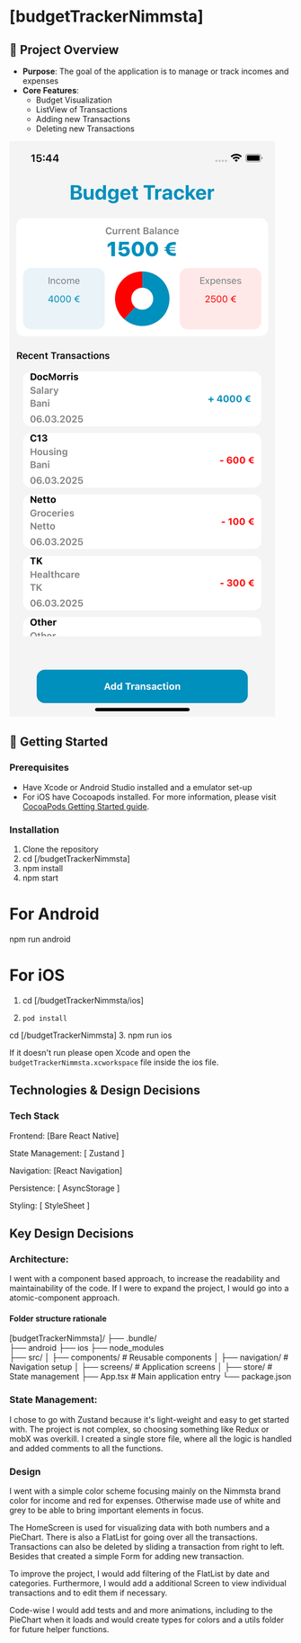 # [budgetTrackerNimmsta]

## 📖 Project Overview

- **Purpose**: The goal of the application is to manage or track incomes and expenses
- **Core Features**:
  - Budget Visualization
  - ListView of Transactions
  - Adding new Transactions
  - Deleting new Transactions

![HomeScreen](<Simulator Screenshot - iPhone 14 - 2025-03-06 at 15.44.01.png>)

## 🚀 Getting Started

### Prerequisites

- Have Xcode or Android Studio installed and a emulator set-up
- For iOS have Cocoapods installed. For more information, please visit [CocoaPods Getting Started guide](https://guides.cocoapods.org/using/getting-started.html).

### Installation

1. Clone the repository
2. cd [/budgetTrackerNimmsta]
3. npm install
4. npm start

# For Android
npm run android

# For iOS

1. cd [/budgetTrackerNimmsta/ios]
2. ```
   pod install
   ```
cd [/budgetTrackerNimmsta]
3. npm run ios

If it doesn't run please open Xcode and open the `` budgetTrackerNimmsta.xcworkspace `` file inside the ios file. 

## Technologies & Design Decisions

### Tech Stack

Frontend: [Bare React Native]

State Management: [ Zustand ]

Navigation: [React Navigation]

Persistence: [ AsyncStorage ]

Styling: [ StyleSheet ]

## Key Design Decisions

### Architecture:

I went with a component based approach, to increase the readability and maintainability of the code. If I were to expand the project, I would go into a atomic-component approach. 

#### Folder structure rationale

[budgetTrackerNimmsta]/
├── .bundle/   
├── android
├── ios
├── node_modules       
├── src/
│   ├── components/    # Reusable components
│   ├── navigation/    # Navigation setup
│   ├── screens/       # Application screens
│   ├── store/         # State management
├── App.tsx            # Main application entry
└── package.json

### State Management:

I chose to go with Zustand because it's light-weight and easy to get started with. The project is not complex, so choosing something like Redux or mobX was overkill.
I created a single store file, where all the logic is handled and added comments to all the functions. 

### Design

I went with a simple color scheme focusing mainly on the Nimmsta brand color for income and red for expenses. Otherwise made use of white and grey to be able to bring important elements in focus. 

The HomeScreen is used for visualizing data with both numbers and a PieChart. There is also a FlatList for going over all the transactions. Transactions can also be deleted by sliding a transaction from right to left. 
Besides that created a simple Form for adding new transaction. 


To improve the project, I would add filtering of the FlatList by date and categories. Furthermore, I would add a additional Screen to view individual transactions and to edit them if necessary. 

Code-wise I would add tests and and more animations, including to the PieChart when it loads and would create types for colors and a utils folder for future helper functions. 



